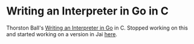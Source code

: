 # Writing an Interpreter in Go in C

Thorston Ball's [Writing an Interpreter in Go](https://interpreterbook.com/) in C. Stopped working on this and started working on a version in Jai [here](https://github.com/cpoile/writing-an-interpreter-in-Jai).

